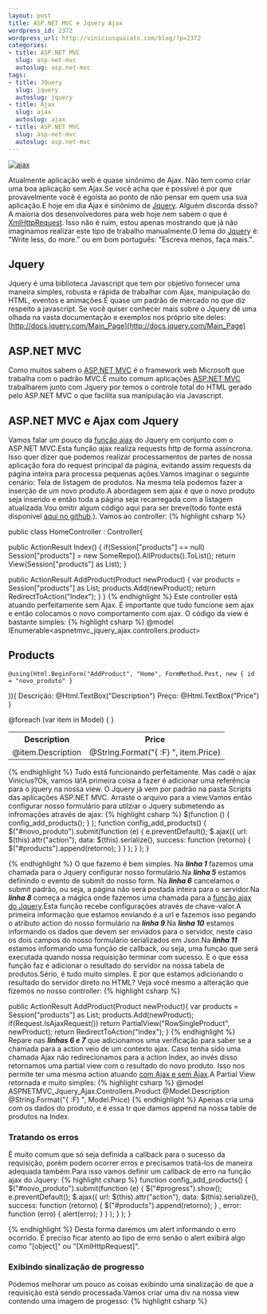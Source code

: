 ```yaml
--- 
layout: post
title: ASP.NET MVC e Jquery Ajax
wordpress_id: 2372
wordpress_url: http://viniciusquaiato.com/blog/?p=2372
categories: 
- title: ASP.NET MVC
  slug: asp-net-mvc
  autoslug: asp.net-mvc
tags: 
- title: JQuery
  slug: jquery
  autoslug: jquery
- title: Ajax
  slug: ajax
  autoslug: ajax
- title: ASP.NET MVC
  slug: asp-net-mvc
  autoslug: asp.net-mvc
---
```



[![](http://viniciusquaiato.com/images_posts/ajax-300x236.jpg "ajax")](http://viniciusquaiato.com/images_posts/ajax.jpg)

Atualmente aplicação web é quase sinônimo de Ajax. Não tem como criar uma boa aplicação sem Ajax.Se você acha que é possível é por que provavelmente você é egoísta ao ponto de não pensar em quem usa sua aplicação.E hoje em dia Ajax é sinônimo de [Jquery](http://jquery.com). Alguém discorda disso?A maioria dos desenvolvedores para web hoje nem sabem o que é [XmlHttpRequest](http://www.w3.org/TR/XMLHttpRequest/). Isso não é ruim, estou apenas mostrando que já não imaginamos realizar este tipo de trabalho manualmente.O lema do [Jquer](http://jquery.com)y é: "Write less, do more." ou em bom português: "Escreva menos, faça mais.".

## Jquery
Jquery é uma biblioteca Javascript que tem por objetivo fornecer uma maneira simples, robusta e rápida de trabalhar com Ajax, manipulação do HTML, eventos e animações.É quase um padrão de mercado no que diz respeito a javascript. Se você quiser conhecer mais sobre o Jquery dê uma olhada na vasta documentação e exemplos nos próprio site deles: [http://docs.jquery.com/Main_Page](http://docs.jquery.com/Main_Page)

## ASP.NET MVC
Como muitos sabem o [ASP.NET MVC](http://asp.net/mvc) é o framework web Microsoft que trabalha com o padrão MVC.É muito comum aplicações [ASP.NET MVC](http://viniciusquaiato.com/blog/category/dotnet/asp-net-dotnet/asp-net-mvc/) trabalharem junto com Jquery por temos o controle total do HTML gerado pelo ASP.NET MVC o que facilita sua manipulação via Javascript.

## ASP.NET MVC e Ajax com Jquery
Vamos falar um pouco da [função ajax](http://api.jquery.com/jQuery.ajax/) do Jquery em conjunto com o ASP.NET MVC.Esta função ajax realiza requests http de forma assíncrona. Isso quer dizer que podemos realizar processamentos de partes de nossa aplicação fora do request principal da página, evitando assim requests da página inteira para processa pequenas ações.Vamos imaginar o seguinte cenário: Tela de listagem de produtos. Na mesma tela podemos fazer a inserção de um novo produto.A abordagem sem ajax é que o novo produto seja inserido e então toda a página seja recarregada com a listagem atualizada.Vou omitir algum código aqui para ser breve(todo fonte está disponível [aqui no github](https://github.com/vquaiato/ASP.NET-MVC-Jquery-Ajax).). Vamos ao controller:
{% highlight csharp %}

public class HomeController : Controller{    

public ActionResult Index()    {
if(Session["products"] == null)            Session["products"] = new SomeRepo().AllProducts().ToList();
return View(Session["products"] as List<product>);
    }
    
public ActionResult AddProduct(Product newProduct)    {
var products = Session["products"] as List<product>;
    products.Add(newProduct);
return RedirectToAction("Index");
    }
}
</product></product>
{% endhighlight %}
Este controller está atuando perfeitamente sem Ajax. É importante que tudo funcione sem ajax e então colocamos o novo comportamento com ajax. O código da view é bastante simples:
{% highlight csharp %}
@model IEnumerable<aspnetmvc_jquery_ajax.controllers.product>

## Products

    @using(Html.BeginForm("AddProduct", "Home", FormMethod.Post, new { id = "novo_produto" }
)){        Descrição:        @Html.TextBox("Description")        Preço:        @Html.TextBox("Price")             }

<table>    <tr>        <th>            Description        </th>        <th>            Price        </th>    </tr>    @foreach (var item in Model)    {        <tr>            <td>                @item.Description            </td>            <td>                @String.Format("{
:F}
", item.Price)            </td>        </tr>    }
</table></aspnetmvc_jquery_ajax.controllers.product>
{% endhighlight %}
Tudo está funcionando perfeitamente. Mas cadê o ajax Vinicius?Ok, vamos lá!A primeira coisa a fazer é adicionar uma referência para o jquery na nossa view. O Jquery já vem por padrão na pasta Scripts das aplicações ASP.NET MVC. Arraste o arquivo para a view.Vamos então configurar nosso formulário para utilziar o Jquery submetendo as infromações através de ajax:
{% highlight csharp %}
$(function () {    config_add_products();
    }
);
    function config_add_products() {    $("#novo_produto").submit(function (e) {        e.preventDefault();
    $.ajax({            url: $(this).attr("action"),            data: $(this).serialize(),            success: function (retorno) {                $("#products").append(retorno);
    }
        }
);
    }
);
    }

{% endhighlight %}
O que fazemo é bem simples. Na **_linha 1_** fazemos uma chamada para o Jquery configurar nosso formulário.Na **_linha 5_** estamos definindo o evento de submit do nosso form. Na **_linha 6_** cancelamos o submit padrão, ou seja, a página não será postada inteira para o servidor.Na **_linha 8_** começa a mágica onde fazemos uma chamada para a [função ajax do Jquery](http://api.jquery.com/jQuery.ajax/).Esta função recebe configurações através de chave-valor.A primeira informação que estamos enviando é a url e fazemos isso pegando o atributo action do nosso formulário na **_linha 9_**.Na **_linha 10_** estamos informando os dados que devem ser enviados para o servidor, neste caso os dois campos do nosso formulário serializados em Json.Na **_linha 11_** estamos informando uma função de callback, ou seja, uma função que será executada quando nossa requisição terminar com sucesso. E o que essa função faz é adicionar o resultado do servidor na nossa tabela de produtos.Sério, é tudo muito simples. E por que estamos adicionando o resultado do servidor direto no HTML? Veja você mesmo a alteração que fizemos no nosso controller:
{% highlight csharp %}

public ActionResult AddProduct(Product newProduct){
var products = Session["products"] as List<product>;
    products.Add(newProduct);
if(Request.IsAjaxRequest())
return PartialView("RowSingleProduct", newProduct);
return RedirectToAction("Index");
    }
</product>
{% endhighlight %}
Repare nas **_linhas 6 e 7_** que adicionamos uma verificação para saber se a chamada para a action veio de um contexto ajax. Caso tenha sido uma chamada Ajax não redirecionamos para a action Index, ao invés disso retornamos uma partial view com o resultado do novo produto. Isso nos permite ter uma mesma action atuando [com Ajax e sem Ajax](http://viniciusquaiato.com/blog/asp-net-mvc-submit-com-ou-sem-ajax/).A Partial View retornada e muito simples:
{% highlight csharp %}
@model ASPNETMVC_Jquery_Ajax.Controllers.Product<tr>    <td>        @Model.Description    </td>    <td>        @String.Format("{
:F}
", Model.Price)    </td></tr>
{% endhighlight %}
Apenas cria uma <tr> com os dados do produto, e é essa tr que damos append na nossa table de produtos na Index.

### Tratando os erros
É muito comum que só seja definida a callback para o sucesso da requisição, porém podem ocorrer erros e precisamos tratá-los de maneira adequada também.Para isso vamos definir um callback de erro na função ajax do Jquery:
{% highlight csharp %}
function config_add_products() {    $("#novo_produto").submit(function (e) {        $("#progress").show();
    e.preventDefault();
    $.ajax({            url: $(this).attr("action"),            data: $(this).serialize(),            success: function (retorno) {                $("#products").append(retorno);
    }
,            error: function (erro) {                alert(erro);
    }
        }
);
    }
);
    }

{% endhighlight %}
Desta forma daremos um alert informando o erro ocorrido. É preciso ficar atento ao tipo de erro senão o alert exibirá algo como "[object]" ou "[XmlHttpRequest]".

### Exibindo sinalização de progresso
Podemos melhorar um pouco as coisas exibindo uma sinalização de que a requisição está sendo processada.Vamos criar uma div na nossa view contendo uma imagem de progesso:
{% highlight csharp %}
<div id="progress" style="display: none;


    ">    ![](/images/progress.gif)

</div>
{% endhighlight %}
Feito isso vamos alterar nosso código javascript para que fique assim:
{% highlight csharp %}
function config_add_products() {    $("#novo_produto").submit(function (e) {        $("#progress").show();
    e.preventDefault();
    $.ajax({            url: $(this).attr("action"),            data: $(this).serialize(),            success: function (retorno) {                $("#products").append(retorno);
    }
,            error: function (erro) {                alert(erro);
    }
,            complete: function () {                $("#progress").hide();
    }
        }
);
    }
);
    }

{% endhighlight %}
Reparem que na **_linha 3_** estamos exibindo nossa imagem de progresso. E na **_linha 16_** definimos mais uma função de callback para a função ajax do Jquery. Desta vez configuramos uma função para ser executada quando o request terminar, independente de erro ou sucesso, e o que fazemos é esconder a imagem de progresso. Desta forma sempre que a requisição ajax terminar a imagem é escondida.

### Definindo requisição como GET ou POST
É importante ainda poder configurar o request para ser feito via GET ou POST. A ação de incluir um novo produto não deveria ser feita via GET, no entando GET é o type default para as requisições feitas com a função ajax do Jquery.Para alterarmos isso podemos utilizar a configuração type, veja abaixo:
{% highlight csharp %}
type: "POST",
{% endhighlight %}
Adicionando essa configuração no nosso javascript finalizaremos com ele assim:
{% highlight csharp %}
$.ajax({    url: $(this).attr("action"),    data: $(this).serialize(),    type: "POST",    success: function (retorno) {        $("#products").append(retorno);
    }
,    error: function (erro) {        alert(erro);
    }
,    complete: function () {        $("#progress").hide();
    }
}
);


    
{% endhighlight %}
[![Processando ajax com ASP NET MVC e Jquery](http://viniciusquaiato.com/images_posts/Processando-ajax-com-ASP-NET-MVC-e-Jquery-300x197.png "Processando ajax com ASP NET MVC e Jquery")](http://viniciusquaiato.com/images_posts/Processando-ajax-com-ASP-NET-MVC-e-Jquery.png)



[![Ajax com ASP NET MVC e Jquery](http://viniciusquaiato.com/images_posts/Ajax-com-ASP-NET-MVC-e-Jquery-300x197.png "Ajax com ASP NET MVC e Jquery")](http://viniciusquaiato.com/images_posts/Ajax-com-ASP-NET-MVC-e-Jquery.png)



## Resumo
É muito simples trabalhar com Ajax usando Jquery no ASP.NET MVC. É preciso ter um pouco de conhecimento da API do Jquery, mas isto não é problema já que a própria documentação possui exemplos e descrições muito bem feitos.O processo segue basicamente um mesmo script: Faça a página funcionar sem Ajax. Adicione o comportamento Ajax no cliente e no server.Em um próximo post mostrarei alguns atalhos para trabalharmos com Ajax: [$.get](http://api.jquery.com/jQuery.get/) e [$.post](http://api.jquery.com/jQuery.post/).Baixe ou visualize o código fonte no github: [![](http://viniciusquaiato.com/images_posts/icon-github1.png "icon-github")https://github.com/vquaiato/ASP.NET-MVC-Jquery-Ajax](https://github.com/vquaiato/ASP.NET-MVC-Jquery-Ajax)Abraços,Vinicius Quaiato.</tr>
